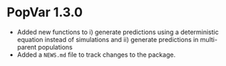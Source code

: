 # PopVar 1.3.0

* Added new functions to i) generate predictions using a deterministic equation instead of simulations and ii) generate predictions in multi-parent populations
* Added a `NEWS.md` file to track changes to the package.
